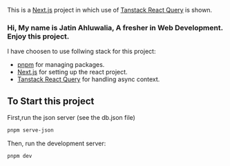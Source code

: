 This is a [Next.js](https://nextjs.org/) project in which use of [Tanstack React Query](https://www.npmjs.com/package/@tanstack/react-query) is shown.

### Hi, My name is Jatin Ahluwalia, A fresher in Web Development. Enjoy this project.

I have choosen to use follwing stack for this project:

 - [pnpm](https://www.npmjs.com/package/pnpm/v/7.30.0-0) for managing packages.
 - [Next.js](https://nextjs.org/) for setting up the react project.
 - [Tanstack React Query](https://www.npmjs.com/package/@tanstack/react-query) for handling async context.

## To Start this project

First,run the json server (see the db.json file)

```bash
pnpm serve-json
```

Then, run the development server:

```bash
pnpm dev
```
